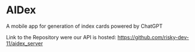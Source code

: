 # AIDex

A mobile app for generation of index cards powered by ChatGPT

Link to the Repository were our API is hosted: https://github.com/risky-dev-11/aidex_server
